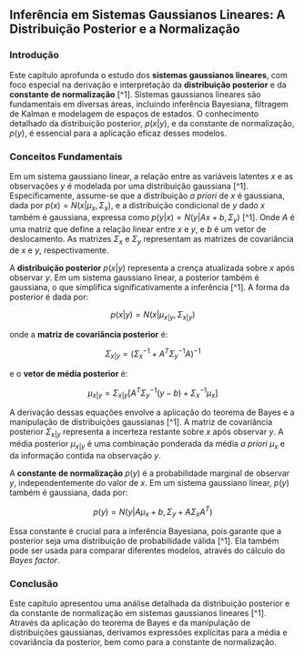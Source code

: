 ## Inferência em Sistemas Gaussianos Lineares: A Distribuição Posterior e a Normalização

### Introdução
Este capítulo aprofunda o estudo dos **sistemas gaussianos lineares**, com foco especial na derivação e interpretação da **distribuição posterior** e da **constante de normalização** [^1]. Sistemas gaussianos lineares são fundamentais em diversas áreas, incluindo inferência Bayesiana, filtragem de Kalman e modelagem de espaços de estados. O conhecimento detalhado da distribuição posterior, $p(x|y)$, e da constante de normalização, $p(y)$, é essencial para a aplicação eficaz desses modelos.

### Conceitos Fundamentais

Em um sistema gaussiano linear, a relação entre as variáveis latentes $x$ e as observações $y$ é modelada por uma distribuição gaussiana [^1]. Especificamente, assume-se que a distribuição *a priori* de $x$ é gaussiana, dada por $p(x) = N(x|\mu_x, \Sigma_x)$, e a distribuição condicional de $y$ dado $x$ também é gaussiana, expressa como $p(y|x) = N(y|Ax + b, \Sigma_y)$ [^1]. Onde $A$ é uma matriz que define a relação linear entre $x$ e $y$, e $b$ é um vetor de deslocamento. As matrizes $\Sigma_x$ e $\Sigma_y$ representam as matrizes de covariância de $x$ e $y$, respectivamente.

A **distribuição posterior** $p(x|y)$ representa a crença atualizada sobre $x$ após observar $y$. Em um sistema gaussiano linear, a posterior também é gaussiana, o que simplifica significativamente a inferência [^1]. A forma da posterior é dada por:

$$p(x|y) = N(x|\mu_{x|y}, \Sigma_{x|y})$$

onde a **matriz de covariância posterior** é:

$$\Sigma_{x|y} = (\Sigma_x^{-1} + A^T \Sigma_y^{-1} A)^{-1}$$

e o **vetor de média posterior** é:

$$\mu_{x|y} = \Sigma_{x|y} [A^T \Sigma_y^{-1} (y - b) + \Sigma_x^{-1} \mu_x]$$

A derivação dessas equações envolve a aplicação do teorema de Bayes e a manipulação de distribuições gaussianas [^1]. A matriz de covariância posterior $\Sigma_{x|y}$ representa a incerteza restante sobre $x$ após observar $y$. A média posterior $\mu_{x|y}$ é uma combinação ponderada da média *a priori* $\mu_x$ e da informação contida na observação $y$.

A **constante de normalização** $p(y)$ é a probabilidade marginal de observar $y$, independentemente do valor de $x$. Em um sistema gaussiano linear, $p(y)$ também é gaussiana, dada por:

$$p(y) = N(y|A\mu_x + b, \Sigma_y + A\Sigma_x A^T)$$

Essa constante é crucial para a inferência Bayesiana, pois garante que a posterior seja uma distribuição de probabilidade válida [^1]. Ela também pode ser usada para comparar diferentes modelos, através do cálculo do *Bayes factor*.

### Conclusão

Este capítulo apresentou uma análise detalhada da distribuição posterior e da constante de normalização em sistemas gaussianos lineares [^1]. Através da aplicação do teorema de Bayes e da manipulação de distribuições gaussianas, derivamos expressões explícitas para a média e covariância da posterior, bem como para a constante de normalização.

<!-- END -->
